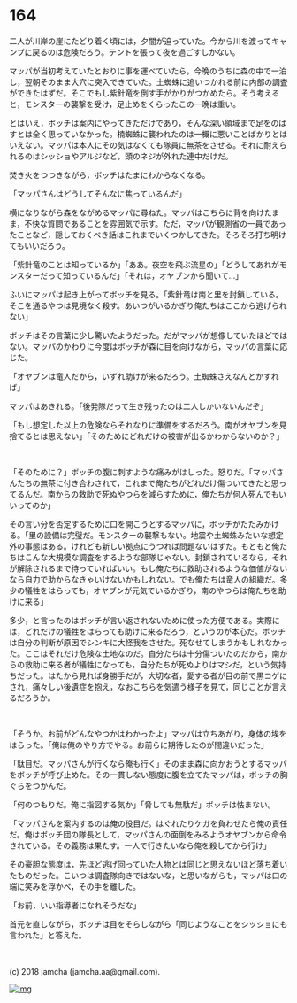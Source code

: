 # 164

二人が川岸の崖にたどり着く頃には，夕闇が迫っていた。今から川を渡ってキャンプに戻るのは危険だろう。テントを張って夜を過ごすしかない。  

マッパが当初考えていたとおりに事を運べていたら，今晩のうちに森の中で一泊し，翌朝そのまま大穴に突入できていた。土蜘蛛に追いつかれる前に内部の調査ができたはずだ。そこでもし紫針竜を倒す手がかりがつかめたら。そう考えると，モンスターの襲撃を受け，足止めをくらったこの一晩は重い。  

とはいえ，ボッチは案内にやってきただけであり，そんな深い領域まで足をのばすとは全く思っていなかった。楠蜘蛛に襲われたのは一概に悪いことばかりとはいえない。マッパは本人にその気はなくても隊員に無茶をさせる。それに耐えられるのはシッショやアルジなど，頭のネジが外れた連中だけだ。  

焚き火をつつきながら，ボッチはたまにわからなくなる。  

「マッパさんはどうしてそんなに焦っているんだ」  

横になりながら森をながめるマッパに尋ねた。マッパはこちらに背を向けたまま，不快な質問であることを雰囲気で示す。ただ，マッパが観測省の一員であったことなど，隠しておくべき話はこれまでいくつかしてきた。そろそろ打ち明けてもいいだろう。  

「紫針竜のことは知っているか」「ああ。夜空を飛ぶ流星の」「どうしてあれがモンスターだって知っているんだ」「それは，オヤブンから聞いて…」  

ふいにマッパは起き上がってボッチを見る。「紫針竜は南と里を封鎖している。そこを通るやつは見境なく殺す。あいつがいるかぎり俺たちはここから逃げられない」  

ボッチはその言葉に少し驚いたようだった。だがマッパが想像していたほどではない。マッパのかわりに今度はボッチが森に目を向けながら，マッパの言葉に応じた。  

「オヤブンは竜人だから，いずれ助けが来るだろう。土蜘蛛さえなんとかすれば」  

マッパはあきれる。「後発隊だって生き残ったのは二人しかいないんだぞ」  

「もし想定した以上の危険ならそれなりに準備をするだろう。南がオヤブンを見捨てるとは思えない」「そのためにどれだけの被害が出るかわからないのか？」  

<br>  

「そのために？」ボッチの腹に刺すような痛みがはしった。怒りだ。「マッパさんたちの無茶に付き合わされて，これまで俺たちがどれだけ傷ついてきたと思ってるんだ。南からの救助で死ぬやつらを減らすために，俺たちが何人死んでもいいってのか」  

その言い分を否定するために口を開こうとするマッパに，ボッチがたたみかける。「里の設備は完璧だ。モンスターの襲撃もない。地震や土蜘蛛みたいな想定外の事態はある。けれども新しい拠点にうつれば問題ないはずだ。もともと俺たちはこんな大規模な調査をするような部隊じゃない。封鎖されているなら，それが解除されるまで待っていればいい。もし俺たちに救助されるような価値がないなら自力で助からなきゃいけないかもしれない。でも俺たちは竜人の組織だ。多少の犠牲をはらっても，オヤブンが元気でいるかぎり，南のやつらは俺たちを助けに来る」  

多少，と言ったのはボッチが言い返されないために使った方便である。実際には，どれだけの犠牲をはらっても助けに来るだろう，というのが本心だ。ボッチは自分の判断が原因でシンキに大怪我をさせた。死なせてしまうかもしれなかった。ここはそれだけ危険な土地なのだ。自分たちは十分傷ついたのだから，南からの救助に来る者が犠牲になっても，自分たちが死ぬよりはマシだ，という気持ちだった。はたから見れば身勝手だが，大切な者，愛する者が目の前で黒コゲにされ，痛々しい後遺症を抱え，なおこちらを気遣う様子を見て，同じことが言えるだろうか。  

<br>  

「そうか。お前がどんなやつかはわかったよ」マッパは立ちあがり，身体の埃をはらった。「俺は俺のやり方でやる。お前らに期待したのが間違いだった」  

「駄目だ。マッパさんが行くなら俺も行く」そのまま森に向かおうとするマッパをボッチが呼び止めた。その一貫しない態度に腹を立てたマッパは，ボッチの胸ぐらをつかんだ。  

「何のつもりだ。俺に指図する気か」「脅しても無駄だ」ボッチは怯まない。  

「マッパさんを案内するのは俺の役目だ。はぐれたりケガを負わせたら俺の責任だ。俺はボッチ団の隊長として，マッパさんの面倒をみるようオヤブンから命令されている。その義務は果たす。一人で行きたいなら俺を殺してから行け」  

その豪胆な態度は，先ほど逃げ回っていた人物とは同じと思えないほど落ち着いたものだった。こいつは調査隊向きではないな，と思いながらも，マッパは口の端に笑みを浮かべ，その手を離した。  

「お前，いい指導者になれそうだな」  

首元を直しながら，ボッチは目をそらしながら「同じようなことをシッショにも言われた」と答えた。  

<br>  
<br>  
(c) 2018 jamcha (jamcha.aa@gmail.com).  

[![img](http://i.creativecommons.org/l/by-nc-sa/4.0/88x31.png)](http://creativecommons.org/licenses/by-nc-sa/4.0/deed)
